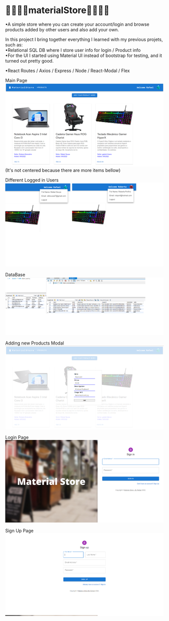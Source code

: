 # 🔷🔷💸💸materialStore💸💸🔷🔷

•A simple store where you can create your account/login and browse products added by other users and also add your own.

In this project I bring together everything I learned with my previous projets, such as: <br/>
•Relational SQL DB where I store user info for login / Product info <br/>
•For the UI I started using Material UI instead of bootstrap for testing, and it turned out pretty good. <br/>

•React Routes / Axios / Express / Node / React-Modal / Flex <br/>

Main Page
![Screenshot](previews/materialHomePreview2.png)
(It's not centered because there are more items bellow)

Different Logged in Users
![Screenshot](previews/materialDifferentUsersPreview.png)

DataBase
![Screenshot](previews/dataBaseMaterialStore.png)

Adding new Products Modal
![Screenshot](previews/materialAddProductPreview.png)

Login Page
![Screenshot](previews/materialLoginPreview.png)

Sign Up Page
![Screenshot](previews/materialSignUpPreview.png)

